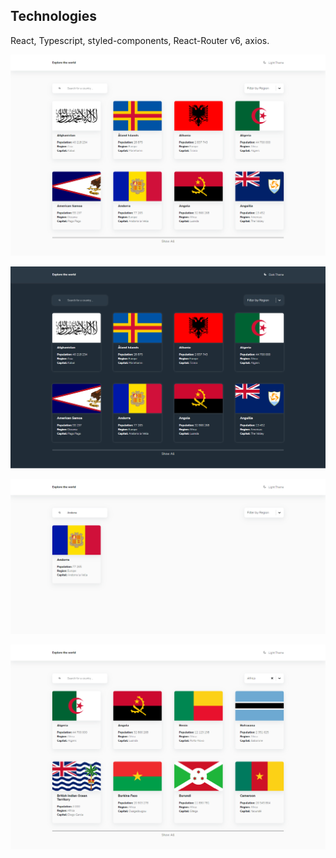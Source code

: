## Technologies

React, Typescript, styled-components, React-Router v6, axios.

![first](/public/main-light.png)

![second](/public/main-dark.png)

![third](/public/search.png)

![fourth](/public/filtered.png)
